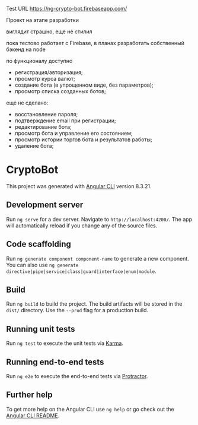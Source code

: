 Test URL
https://ng-crypto-bot.firebaseapp.com/

Проект на этапе разработки

виглядит страшно, еще не стилил

пока тестово работает с Firebase, в планах разработать собственный бэкенд на node

по функционалу доступно
- регистрация/авторизация;
- просмотр курса валют;
- создание бота (в упрощенном виде, без параметров);
- просмотр списка созданных ботов;

еще не сделано:
- восстановление пароля;
- подтверждение email при регистрации;
- редактирование бота;
- просмотр бота и управление его состоянием;
- просмотр истории торгов бота и результатов работы;
- удаление бота;



# CryptoBot

This project was generated with [Angular CLI](https://github.com/angular/angular-cli) version 8.3.21.

## Development server

Run `ng serve` for a dev server. Navigate to `http://localhost:4200/`. The app will automatically reload if you change any of the source files.

## Code scaffolding

Run `ng generate component component-name` to generate a new component. You can also use `ng generate directive|pipe|service|class|guard|interface|enum|module`.

## Build

Run `ng build` to build the project. The build artifacts will be stored in the `dist/` directory. Use the `--prod` flag for a production build.

## Running unit tests

Run `ng test` to execute the unit tests via [Karma](https://karma-runner.github.io).

## Running end-to-end tests

Run `ng e2e` to execute the end-to-end tests via [Protractor](http://www.protractortest.org/).

## Further help

To get more help on the Angular CLI use `ng help` or go check out the [Angular CLI README](https://github.com/angular/angular-cli/blob/master/README.md).
